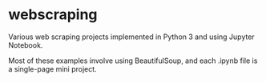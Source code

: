 # webscraping
Various web scraping projects implemented in Python 3 and using Jupyter Notebook.  

Most of these examples involve using BeautifulSoup, and each .ipynb file is a single-page mini project.
